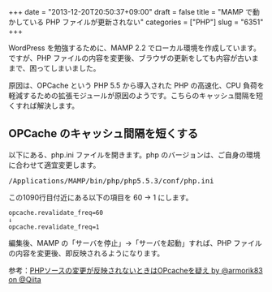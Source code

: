+++
date = "2013-12-20T20:50:37+09:00"
draft = false
title = "MAMP で動かしている PHP ファイルが更新されない"
categories = ["PHP"]
slug = "6351"
+++

WordPress を勉強するために、MAMP 2.2 でローカル環境を作成しています。ですが、PHP ファイルの内容を変更後、ブラウザの更新をしても内容が古いままで、困ってしまいました。

原因は、OPCache という PHP 5.5 から導入された PHP の高速化、CPU 負荷を軽減するための拡張モジュールが原因のようです。こちらのキャッシュ間隔を短くすれば解決します。

## OPCache のキャッシュ間隔を短くする

以下にある、php.ini ファイルを開きます。php のバージョンは、ご自身の環境に合わせて適宜変更します。

<pre>/Applications/MAMP/bin/php/php5.5.3/conf/php.ini</code></pre>

この1090行目付近にある以下の項目を 60 → 1 にします。

```
opcache.revalidate_freq=60
↓
opcache.revalidate_freq=1
```

編集後、MAMP の「サーバを停止」→「サーバを起動」すれば、PHP ファイルの内容を変更後、即反映されるようになります。

参考：[PHPソースの変更が反映されないときはOPcacheを疑え by @armorik83 on @Qiita](http://qiita.com/armorik83/items/bccb98a3e34e957894f2)
